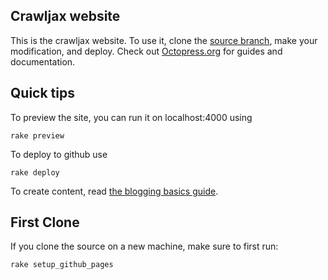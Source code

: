 ## Crawljax website
This is the crawljax website. To use it, clone the [source branch](https://github.com/crawljax/crawljax.github.com/tree/source), make your modification, and deploy. Check out [Octopress.org](http://octopress.org/docs) for guides and documentation.

## Quick tips
To preview the site, you can run it on localhost:4000 using

	rake preview
	
To deploy to github use

	rake deploy

To create content, read [the blogging basics guide](http://octopress.org/docs/blogging/).

## First Clone
If you clone the source on a new machine, make sure to first run:

	rake setup_github_pages